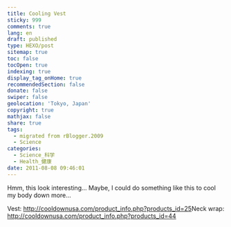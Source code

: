 ```yaml
---
title: Cooling Vest
sticky: 999
comments: true
lang: en
draft: published
type: HEXO/post
sitemap: true
toc: false
tocOpen: true
indexing: true
display_tag_onHome: true
recommendedSection: false
donate: false
swiper: false
geolocation: 'Tokyo, Japan'
copyright: true
mathjax: false
share: true
tags:
  - migrated from rBlogger.2009
  - Science
categories:
  - Science_科学
  - Health_健康
date: 2011-08-08 09:46:01
---
```


 Hmm, this look interesting... Maybe, I could do something like this to cool my body down more...

 Vest: http://cooldownusa.com/product_info.php?products_id=25
 ​Neck wrap: http://cooldownusa.com/product_info.php?products_id=44